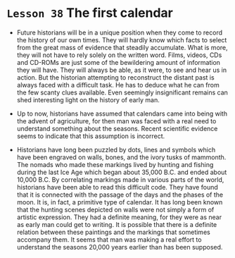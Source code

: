# `Lesson 38` The first calendar

* Future historians will be in a unique position when they come to record the history of our own times. They will hardly know which facts to select from the great mass of evidence that steadily accumulate. What is more, they will not have to rely solely on the written word. Films, videos, CDs and CD-ROMs are just some of the bewildering amount of information they will have. They will always be able, as it were, to see and hear us in action. But the historian attempting to reconstruct the distant past is always faced with a difficult task. He has to deduce what he can from the few scanty clues available. Even seemingly insignificant remains can shed interesting light on the history of early man.

* Up to now, historians have assumed that calendars came into being with the advent of agriculture, for then man was faced with a real need to understand something about the seasons. Recent scientific evidence seems to indicate that this assumption is incorrect.

* Historians have long been puzzled by dots, lines and symbols which have been engraved on walls, bones, and the ivory tusks of mammonth. The nomads who made these markings lived by hunting and fishing during the last Ice Age which began about 35,000 B.C. and ended about 10,000 B.C. By correlating markings made in various parts of the world, historians have been able to read this difficult code. They have found that it is connected with the passage of the days and the phases of the moon. It is, in fact, a primitive type of calendar. It has long been known that the hunting scenes depicted on walls were not simply a form of artistic expression. They had a definite meaning, for they were as near as early man could get to writing. It is possible that there is a definite relation between these paintings and the markings that sometimes accompany them. It seems that man was making a real effort to understand the seasons 20,000 years earlier than has been supposed.